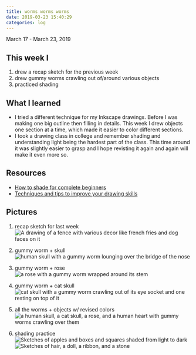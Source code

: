 ```yaml
---
title: worms worms worms
date: 2019-03-23 15:40:29
categories: log
---
```

March 17 - March 23, 2019

## This week I
1. drew a recap sketch for the previous week
1. drew gummy worms crawling out of/around various objects
1. practiced shading

## What I learned
- I tried a different technique for my Inkscape drawings. Before I was making one big outline then filling in details. This week I drew objects one section at a time, which made it easier to color different sections.
- I took a drawing class in college and remember shading and understanding light being the hardest part of the class. This time around it was slightly easier to grasp and I hope revisting it again and again will make it even more so.

## Resources
- [How to shade for complete beginners](http://rapidfireart.com/2018/06/14/how-to-shade-for-complete-beginners/)
- [Techniques and tips to improve your drawing skills](https://emptyeasel.com/2006/11/24/how-to-draw-what-you-see-techniques-and-tips-to-improve-your-drawing-skills/)

## Pictures
1. recap sketch for last week
![A drawing of a fence with various decor like french fries and dog faces on it](https://i.imgur.com/WWgsZQ7.jpg?2)

1. gummy worm + skull
![human skull with a gummy worm lounging over the bridge of the nose](https://i.imgur.com/J2n89lm.png)

1. gummy worm + rose
![a rose with a gummy worm wrapped around its stem](https://i.imgur.com/lL05T1d.png)

1. gummy worm + cat skull
![cat skull with a gummy worm crawling out of its eye socket and one resting on top of it](https://i.imgur.com/oX9JmIb.png)

1. all the worms + objects w/ revised colors
![a human skull, a cat skull, a rose, and a human heart with gummy worms crawling over them](https://i.imgur.com/vwTkvWw.png)

1. shading practice
![Sketches of apples and boxes and squares shaded from light to dark](https://i.imgur.com/tVsYkrl.jpg?2)
![Sketches of hair, a doll, a ribbon, and a stone](https://i.imgur.com/BSKt3LS.jpg?1)